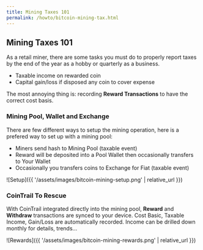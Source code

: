 ```yaml
---
title: Mining Taxes 101
permalink: /howto/bitcoin-mining-tax.html
---
```

## Mining Taxes 101

As a retail miner, there are some tasks you must do to properly report taxes by the end of the year as a hobby or quarterly as a business.
- Taxable income on rewarded coin
- Capital gain/loss if disposed any coin to cover expense

The most annoying thing is: recording **Reward Transactions** to have the correct cost basis.

### Mining Pool, Wallet and Exchange

There are few different ways to setup the mining operation, here is a prefered way to set up with a mining pool:
- Miners send hash to Mining Pool (taxable event)
- Reward will be deposited into a Pool Wallet then occasionally transfers to Your Wallet
- Occasionally you transfers coins to Exchange for Fiat (taxable event)

![Setup]({{ '/assets/images/bitcoin-mining-setup.png' | relative_url }})

### CoinTrail To Rescue

With CoinTrail integrated directly into the mining pool, **Reward** and **Withdraw** transactions are synced to your device. Cost Basic, Taxable Income, Gain/Loss are automatically recorded. Income can be drilled down monthly for details, trends...

![Rewards]({{ '/assets/images/bitcoin-mining-rewards.png' | relative_url }})
